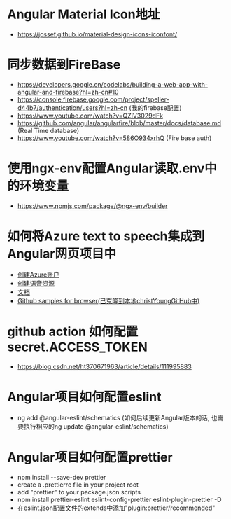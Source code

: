 # Angular Material Icon地址
 - https://jossef.github.io/material-design-icons-iconfont/

# 同步数据到FireBase
- https://developers.google.cn/codelabs/building-a-web-app-with-angular-and-firebase?hl=zh-cn#10
- https://console.firebase.google.com/project/speller-d44b7/authentication/users?hl=zh-cn (我的firebase配置)
- https://www.youtube.com/watch?v=QZlV3029dFk
- https://github.com/angular/angularfire/blob/master/docs/database.md (Real Time database)
- https://www.youtube.com/watch?v=586O934xrhQ (Fire base auth)

# 使用ngx-env配置Angular读取.env中的环境变量
 - https://www.npmjs.com/package/@ngx-env/builder

# 如何将Azure text to speech集成到Angular网页项目中
 - [创建Azure账户](https://azure.microsoft.com/zh-cn/pricing/purchase-options/azure-account?icid=ai-services)
 - [创建语音资源](https://portal.azure.com/#create/Microsoft.CognitiveServicesSpeechServices)
 - [文档](https://learn.microsoft.com/zh-cn/azure/ai-services/speech-service/get-started-text-to-speech?pivots=programming-language-javascript&tabs=macos%2Cterminal)
 - [Github samples for browser(已克隆到本地christYoungGitHub中)](https://github.com/Azure-Samples/cognitive-services-speech-sdk/blob/master/quickstart/javascript/browser/text-to-speech/README.md)

# github action 如何配置secret.ACCESS_TOKEN
- https://blog.csdn.net/ht370671963/article/details/111995883

# Angular项目如何配置eslint
 - ng add @angular-eslint/schematics (如何后续更新Angular版本的话, 也需要执行相应的ng update @angular-eslint/schematics)

# Angular项目如何配置prettier
 - npm install --save-dev prettier
 - create a .prettierrc file in your project root
 - add "prettier" to your package.json scripts
 - npm install prettier-eslint eslint-config-prettier eslint-plugin-prettier -D
 - 在eslint.json配置文件的extends中添加"plugin:prettier/recommended"
